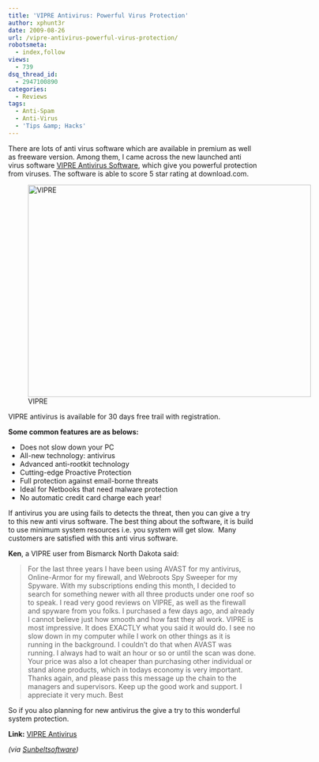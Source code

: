 ```yaml
---
title: 'VIPRE Antivirus: Powerful Virus Protection'
author: xphunt3r
date: 2009-08-26
url: /vipre-antivirus-powerful-virus-protection/
robotsmeta:
  - index,follow
views:
  - 739
dsq_thread_id:
  - 2947100890
categories:
  - Reviews
tags:
  - Anti-Spam
  - Anti-Virus
  - 'Tips &amp; Hacks'
---
```

There are lots of anti virus software which are available in premium as well as freeware version. Among them, I came across the new launched anti virus software <a href="http://www.sunbeltsoftware.com/Home-Home-Office/VIPRE/" onclick="_gaq.push(['_trackEvent', 'outbound-article', 'http://www.sunbeltsoftware.com/Home-Home-Office/VIPRE/', 'VIPRE Antivirus Software']);" >VIPRE Antivirus Software</a>, which give you powerful protection from viruses. The software is able to score 5 star rating at download.com.

<p style="text-align: center">
  <figure id="attachment_13097" style="width: 573px;" class="wp-caption aligncenter"><a href="http://cdn.devilsworkshop.org/files/2009/08/vipre-overview.jpg"><img class="size-full wp-image-13097" src="http://cdn.devilsworkshop.org/files/2009/08/vipre-overview.jpg" alt="VIPRE" width="573" height="429" /></a><figcaption class="wp-caption-text">VIPRE</figcaption></figure> 
  
  <p>
    VIPRE antivirus is available for 30 days free trail with registration.
  </p>
  
  <p>
    <strong>Some common features are as belows:</strong>
  </p>
  
  <ul>
    <li>
      Does not slow down your PC
    </li>
    <li>
      All-new technology: antivirus
    </li>
    <li>
      Advanced anti-rootkit technology
    </li>
    <li>
      Cutting-edge Proactive Protection
    </li>
    <li>
      Full protection against email-borne threats
    </li>
    <li>
      Ideal for Netbooks that need malware protection
    </li>
    <li>
      No automatic credit card charge each year!
    </li>
  </ul>
  
  <p>
    If antivirus you are using fails to detects the threat, then you can give a try to this new anti virus software. The best thing about the software, it is build to use minimum system resources i.e. you system will get slow.  Many customers are satisfied with this anti virus software. <strong> </strong>
  </p>
  
  <p>
    <strong>Ken</strong>, a VIPRE user from Bismarck North Dakota said:
  </p>
  
  <blockquote>
    <p>
      For the last three years I have been using AVAST for my antivirus, Online-Armor for my firewall, and Webroots Spy Sweeper for my Spyware. With my subscriptions ending this month, I decided to search for something newer with all three products under one roof so to speak. I read very good reviews on VIPRE, as well as the firewall and spyware from you folks. I purchased a few days ago, and already I cannot believe just how smooth and how fast they all work. VIPRE is most impressive. It does EXACTLY what you said it would do. I see no slow down in my computer while I work on other things as it is running in the background. I couldn&#8217;t do that when AVAST was running. I always had to wait an hour or so or until the scan was done. Your price was also a lot cheaper than purchasing other individual or stand alone products, which in todays economy is very important. Thanks again, and please pass this message up the chain to the managers and supervisors. Keep up the good work and support. I appreciate it very much. Best
    </p>
  </blockquote>
  
  <p>
    So if you also planning for new antivirus the give a try to this wonderful system protection.
  </p>
  
  <p>
    <strong>Link:</strong> <a href="http://www.sunbeltsoftware.com/Home-Home-Office/VIPRE/" onclick="_gaq.push(['_trackEvent', 'outbound-article', 'http://www.sunbeltsoftware.com/Home-Home-Office/VIPRE/', 'VIPRE Antivirus']);" target="_blank">VIPRE Antivirus</a>
  </p>
  
  <p>
    <em>(via </em><a href="http://www.sunbeltsoftware.com/Home-Home-Office/VIPRE/" onclick="_gaq.push(['_trackEvent', 'outbound-article', 'http://www.sunbeltsoftware.com/Home-Home-Office/VIPRE/', 'Sunbeltsoftware']);" target="_blank"><em>Sunbeltsoftware</em></a><em>)</em>
  </p>
